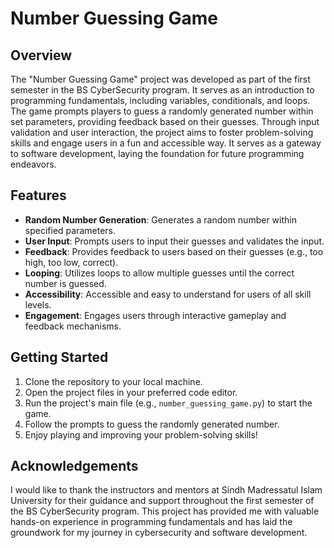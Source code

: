 # Number Guessing Game

## Overview
The "Number Guessing Game" project was developed as part of the first semester in the BS CyberSecurity program. It serves as an introduction to programming fundamentals, including variables, conditionals, and loops. The game prompts players to guess a randomly generated number within set parameters, providing feedback based on their guesses. Through input validation and user interaction, the project aims to foster problem-solving skills and engage users in a fun and accessible way. It serves as a gateway to software development, laying the foundation for future programming endeavors.

## Features
- **Random Number Generation**: Generates a random number within specified parameters.
- **User Input**: Prompts users to input their guesses and validates the input.
- **Feedback**: Provides feedback to users based on their guesses (e.g., too high, too low, correct).
- **Looping**: Utilizes loops to allow multiple guesses until the correct number is guessed.
- **Accessibility**: Accessible and easy to understand for users of all skill levels.
- **Engagement**: Engages users through interactive gameplay and feedback mechanisms.

## Getting Started
1. Clone the repository to your local machine.
2. Open the project files in your preferred code editor.
3. Run the project's main file (e.g., `number_guessing_game.py`) to start the game.
4. Follow the prompts to guess the randomly generated number.
5. Enjoy playing and improving your problem-solving skills!

## Acknowledgements
I would like to thank the instructors and mentors at Sindh Madressatul Islam University for their guidance and support throughout the first semester of the BS CyberSecurity program. This project has provided me with valuable hands-on experience in programming fundamentals and has laid the groundwork for my journey in cybersecurity and software development.

